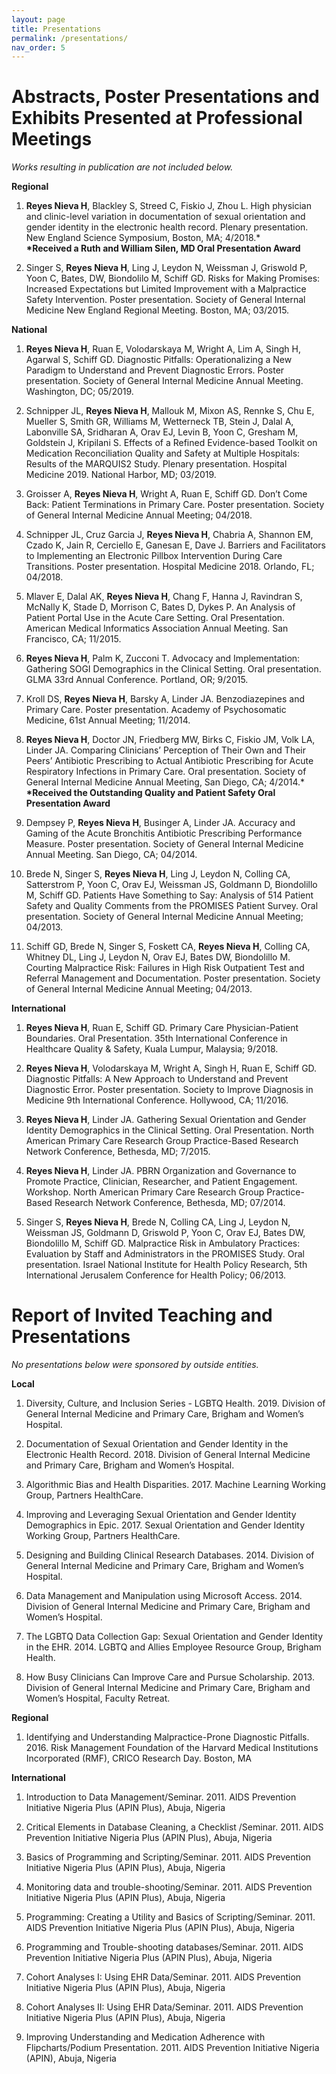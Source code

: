 ```yaml
---
layout: page
title: Presentations
permalink: /presentations/
nav_order: 5
---
```

# Abstracts, Poster Presentations and Exhibits Presented at Professional Meetings
*Works resulting in publication are not included below.*

**Regional**
1. **Reyes Nieva H**, Blackley S, Streed C, Fiskio J, Zhou L. High physician and clinic-level variation in documentation of sexual orientation and gender identity in the electronic health record. Plenary presentation. New England Science Symposium, Boston, MA; 4/2018.\*    
  **\*Received a Ruth and William Silen, MD Oral Presentation Award**  

2. Singer S, **Reyes Nieva H**, Ling J, Leydon N, Weissman J, Griswold P, Yoon C, Bates, DW, Biondolilo M, Schiff GD. Risks for Making Promises: Increased Expectations but Limited Improvement with a Malpractice Safety Intervention. Poster presentation. Society of General Internal Medicine New England Regional Meeting. Boston, MA; 03/2015.

**National**
1. **Reyes Nieva H**, Ruan E, Volodarskaya M, Wright A, Lim A, Singh H, Agarwal S, Schiff GD. Diagnostic Pitfalls: Operationalizing a New Paradigm to Understand and Prevent Diagnostic Errors. Poster presentation. Society of General Internal Medicine Annual Meeting. Washington, DC; 05/2019.

2. Schnipper JL, **Reyes Nieva H**, Mallouk M, Mixon AS, Rennke S, Chu E, Mueller S, Smith GR, Williams M, Wetterneck TB, Stein J, Dalal A, Labonville SA, Sridharan A, Orav EJ, Levin B, Yoon C, Gresham M, Goldstein J, Kripilani S. Effects of a Refined Evidence-based Toolkit on Medication Reconciliation Quality and Safety at Multiple Hospitals: Results of the MARQUIS2 Study. Plenary presentation. Hospital Medicine 2019. National Harbor, MD; 03/2019.

3. Groisser A, **Reyes Nieva H**, Wright A, Ruan E, Schiff GD. Don’t Come Back: Patient Terminations in Primary Care. Poster presentation. Society of General Internal Medicine Annual Meeting; 04/2018.

4. Schnipper JL, Cruz Garcia J, **Reyes Nieva H**, Chabria A, Shannon EM, Czado K, Jain R, Cerciello E, Ganesan E, Dave J. Barriers and Facilitators to Implementing an Electronic Pillbox Intervention During Care Transitions. Poster presentation. Hospital Medicine 2018. Orlando, FL; 04/2018.

5. Mlaver E, Dalal AK, **Reyes Nieva H**, Chang F, Hanna J, Ravindran S, McNally K, Stade D, Morrison C, Bates D, Dykes P. An Analysis of Patient Portal Use in the Acute Care Setting. Oral Presentation. American Medical Informatics Association Annual Meeting. San Francisco, CA; 11/2015.

6. **Reyes Nieva H**, Palm K, Zucconi T. Advocacy and Implementation: Gathering SOGI Demographics in the Clinical Setting. Oral presentation. GLMA 33rd Annual Conference. Portland, OR; 9/2015.

7. Kroll DS, **Reyes Nieva H**, Barsky A, Linder JA. Benzodiazepines and Primary Care. Poster presentation. Academy of Psychosomatic Medicine, 61st Annual Meeting; 11/2014.

8. **Reyes Nieva H**, Doctor JN, Friedberg MW, Birks C, Fiskio JM, Volk LA, Linder JA. Comparing Clinicians’ Perception of Their Own and Their Peers’ Antibiotic Prescribing to Actual Antibiotic Prescribing for Acute Respiratory Infections in Primary Care. Oral presentation. Society of General Internal Medicine Annual Meeting, San Diego, CA; 4/2014.\*  
  **\*Received the Outstanding Quality and Patient Safety Oral Presentation Award**

9. Dempsey P, **Reyes Nieva H**, Businger A, Linder JA. Accuracy and Gaming of the Acute Bronchitis Antibiotic Prescribing Performance Measure. Poster presentation. Society of General Internal Medicine Annual Meeting. San Diego, CA; 04/2014.

10. Brede N, Singer S, **Reyes Nieva H**, Ling J, Leydon N, Colling CA, Satterstrom P, Yoon C, Orav EJ, Weissman JS, Goldmann D, Biondolillo M, Schiff GD. Patients Have Something to Say: Analysis of 514 Patient Safety and Quality Comments from the PROMISES Patient Survey. Oral presentation. Society of General Internal Medicine Annual Meeting; 04/2013.

11. Schiff GD, Brede N, Singer S, Foskett CA, **Reyes Nieva H**, Colling CA, Whitney DL, Ling J, Leydon N, Orav EJ, Bates DW, Biondolillo M. Courting Malpractice Risk: Failures in High Risk Outpatient Test and Referral Management and Documentation. Poster presentation. Society of General Internal Medicine Annual Meeting; 04/2013.
    
**International**
1. **Reyes Nieva H**, Ruan E, Schiff GD. Primary Care Physician-Patient Boundaries. Oral Presentation. 35th International Conference in Healthcare Quality & Safety, Kuala Lumpur, Malaysia; 9/2018.

2. **Reyes Nieva H**, Volodarskaya M, Wright A, Singh H, Ruan E, Schiff GD. Diagnostic Pitfalls: A New Approach to Understand and Prevent Diagnostic Error. Poster presentation. Society to Improve Diagnosis in Medicine 9th International Conference. Hollywood, CA; 11/2016.

3. **Reyes Nieva H**, Linder JA. Gathering Sexual Orientation and Gender Identity Demographics in the Clinical Setting. Oral Presentation. North American Primary Care Research Group Practice-Based Research Network Conference, Bethesda, MD; 7/2015.

4. **Reyes Nieva H**, Linder JA. PBRN Organization and Governance to Promote Practice, Clinician, Researcher, and Patient Engagement. Workshop. North American Primary Care Research Group Practice-Based Research Network Conference, Bethesda, MD; 07/2014.

5. Singer S, **Reyes Nieva H**, Brede N, Colling CA, Ling J, Leydon N, Weissman JS, Goldmann D, Griswold P, Yoon C, Orav EJ, Bates DW, Biondolillo M, Schiff GD. Malpractice Risk in Ambulatory Practices: Evaluation by Staff and Administrators in the PROMISES Study. Oral presentation. Israel National Institute for Health Policy Research, 5th International Jerusalem Conference for Health Policy; 06/2013.

# Report of Invited Teaching and Presentations
*No presentations below were sponsored by outside entities.*

**Local**  

1. Diversity, Culture, and Inclusion Series - LGBTQ Health. 2019. Division of General Internal Medicine and Primary Care, Brigham and Women’s Hospital.  

2. Documentation of Sexual Orientation and Gender Identity in the Electronic Health Record. 2018. Division of General Internal Medicine and Primary Care, Brigham and Women’s Hospital.  

3. Algorithmic Bias and Health Disparities. 2017. Machine Learning Working Group, Partners HealthCare.

4. Improving and Leveraging Sexual Orientation and Gender Identity Demographics in Epic. 2017. Sexual Orientation and Gender Identity Working Group, Partners HealthCare.  

5. Designing and Building Clinical Research Databases. 2014. Division of General Internal Medicine and Primary Care, Brigham and Women’s Hospital.

6. Data Management and Manipulation using Microsoft Access. 2014. Division of General Internal Medicine and Primary Care, Brigham and Women’s Hospital.  

7. The LGBTQ Data Collection Gap: Sexual Orientation and Gender Identity in the EHR. 2014. LGBTQ and Allies Employee Resource Group, Brigham Health.

8. How Busy Clinicians Can Improve Care and Pursue Scholarship. 2013. Division of General Internal Medicine and Primary Care, Brigham and Women’s Hospital, Faculty Retreat.  

**Regional**  
1. Identifying and Understanding Malpractice-Prone Diagnostic Pitfalls. 2016. Risk Management Foundation of the Harvard Medical Institutions Incorporated (RMF), CRICO Research Day. Boston, MA

**International**   
1. Introduction to Data Management/Seminar. 2011. AIDS Prevention Initiative Nigeria Plus (APIN Plus), Abuja, Nigeria  
  
2. Critical Elements in Database Cleaning, a Checklist /Seminar. 2011. AIDS Prevention Initiative Nigeria Plus (APIN Plus), Abuja, Nigeria  

3. Basics of Programming and Scripting/Seminar. 2011. AIDS Prevention Initiative Nigeria Plus (APIN Plus), Abuja, Nigeria  

4. Monitoring data and trouble-shooting/Seminar. 2011. AIDS Prevention Initiative Nigeria Plus (APIN Plus), Abuja, Nigeria  

5. Programming: Creating a Utility and Basics of Scripting/Seminar. 2011. AIDS Prevention Initiative Nigeria Plus (APIN Plus), Abuja, Nigeria

6. Programming and Trouble-shooting databases/Seminar. 2011. AIDS Prevention Initiative Nigeria Plus (APIN Plus), Abuja, Nigeria

7. Cohort Analyses I: Using EHR Data/Seminar. 2011. AIDS Prevention Initiative Nigeria Plus (APIN Plus), Abuja, Nigeria

8. Cohort Analyses II: Using EHR Data/Seminar. 2011. AIDS Prevention Initiative Nigeria Plus (APIN Plus), Abuja, Nigeria

9. Improving Understanding and Medication Adherence with Flipcharts/Podium Presentation. 2011. AIDS Prevention Initiative Nigeria (APIN), Abuja, Nigeria

 